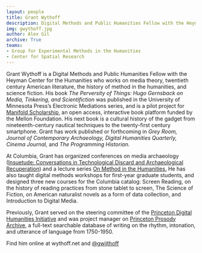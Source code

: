 ```yaml
---
layout: people
title: Grant Wythoff	
description: Digital Methods and Public Humanities Fellow with the Heyman Center for the Humanities
img: gwythoff.jpg
author: Alex Gil
archive: True
teams:
- Group for Experimental Methods in the Humanities
- Center for Spatial Research
---
```


Grant Wythoff is a Digital Methods and Public Humanities Fellow with the Heyman Center for the Humanities who works on media theory, twentieth century American literature, the history of method in the humanities, and science fiction. His book *The Perversity of Things: Hugo Gernsback on Media, Tinkering, and Scientifiction* was published in the University of Minnesota Press’s Electronic Mediations series, and is a pilot project for [Manifold Scholarship,](http://staging.manifoldapp.org) an open access, interactive book platform funded by the Mellon Foundation. His next book is a cultural history of the gadget from nineteenth-century nautical techniques to the twenty-first century smartphone. Grant has work published or forthcoming in *Grey Room, Journal of Contemporary Archaeology, Digital Humanities Quarterly, Cinema Journal,* and *The Programming Historian.*

At Columbia, Grant has organized conferences on media archaeology ([Insuetude: Conversations in Technological Discard and Archaeological Recuperation](http://societyoffellows.columbia.edu/events/insuetude/)) and a lecture series [On Method in the Humanities.](http://societyoffellows.columbia.edu/events/semester/spring-2015/on-method-workshops/) He has also taught digital methods workshops for first-year graduate students, and designed three new courses for the Columbia catalog: Screen Reading, on the history of reading practices from stone tablet to screen, The Science of Fiction, on American naturalist novels as a form of data collection, and Introduction to Digital Media.

Previously, Grant served on the steering committee of the [Princeton Digital Humanities Initiative](https://cdh.princeton.edu/) and was project manager on [Princeton Prosody Archive](http://prosody.princeton.edu/), a full-text searchable database of writing on the rhythm, intonation, and utterance of language from 1750-1950.

Find him online at wythoff.net and [@gwijthoff](http://twitter.com/gwijthoff)